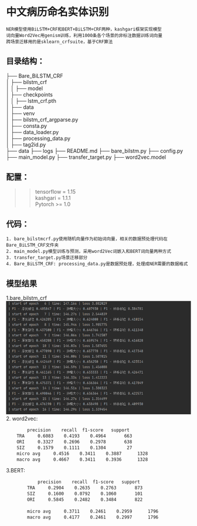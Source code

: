 # 中文病历命名实体识别

    NER模型使用BiLSTM+CRF和BERT+BiLSTM+CRF两种，kashgari框架实现模型
    词向量Word2Vec用genism训练，利用1000条各个场景的非标注数据训练词向量  
    跨场景迁移用的是sklearn_crfsuite，基于CRF算法
## 目录结构：
├── Bare_BiLSTM_CRF  
│ ├──  bilstm_crf  
│ │ ├── model  
│ ├──  checkpoints  
│ │ ├── lstm_crf.pth  
│ ├──  data  
│ ├──  venv  
│ ├──  bilstm_crf_argparse.py  
│ ├──  consta.py  
│ ├──  data_loader.py  
│ ├──  processing_data.py  
│ ├──  tag2id.py  
├── data 
├── logs 
├── README.md
├── bare_bilstm.py 
├── config.py
├── main_model.py
├── transfer_target.py
├── word2vec.model


## 配置：
>> tensorflow = 1.15  
>> kashgari = 1.1.1  
>> Pytorch >= 1.0  

## 代码：
    1. bare_bilstmcrf.py使用随机向量作为初始词向量，相关的数据预处理代码在Bare_BiLSTM_CRF文件夹  
    2. main_model.py模型训练与预测，采用word2Vec词嵌入和BERT词向量两种方式  
    3. transfer_target.py场景迁移部分  
    4. Bare_BiLSTM_CRF: processing_data.py是数据预处理，处理成NER需要的数据格式
  
## 模型结果
1.bare_bilstm_crf  
![bare_bilstm+crf](https://github.com/Fitnessnlp/Clinical_ner/blob/master/Bare_BiLSTM_CRF/1610012131(1).png)   
2. word2vec:

            precision    recall  f1-score   support  
        TRA     0.6083    0.4193    0.4964       663  
        ORI     0.3327    0.2696    0.2978       638  
        SIZ     0.1579    0.1111    0.1304        27    
        micro avg     0.4516    0.3411    0.3887      1328  
        macro avg     0.4667    0.3411    0.3936      1328  

3.BERT:

                precision    recall  f1-score   support  
            TRA     0.2904    0.2635    0.2763       873  
            SIZ     0.1600    0.0792    0.1060       101  
            ORI     0.5845    0.2482    0.3484       822  
            
            micro avg     0.3711    0.2461    0.2959      1796  
            macro avg     0.4177    0.2461    0.2997      1796

